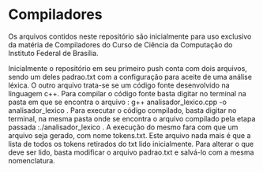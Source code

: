 # Compiladores

Os arquivos contidos neste repositório são inicialmente para uso exclusivo da matéria de Compiladores do Curso de Ciência da Computação do Instituto Federal de Brasília.

Inicialmente o repositório em seu primeiro push conta com dois arquivos, sendo um deles padrao.txt com a configuração para aceite de uma análise léxica. O outro arquivo trata-se se um código fonte desenvolvido na linguagem c++. Para compilar o código fonte basta digitar no terminal na pasta em que se encontra o arquivo : g++ analisador_lexico.cpp -o analisador_lexico .
Para executar o código compilado, basta digitar no terminal, na mesma pasta onde se encontra o arquivo compilado pela etapa passada :./analisador_lexico .
A execução do mesmo fara com que um arquivo seja gerado, com nome tokens.txt. Este arquivo nada mais é que a lista de todos os tokens retirados do txt lido inicialmente. Para alterar o que deve ser lido, basta modificar o arquivo padrao.txt e salvá-lo com a mesma nomenclatura.
